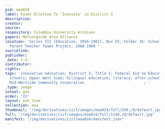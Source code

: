 ```yaml
---
pid: maa024
label: Funds Allotted To 'Innovate' in District 5
description:
creator:
source:
respository: Columbia University Archives
papers: Morningside Area Alliance
location: 'Series III (Education, 1954-1982), Box 55, Folder 16: School District 5:
  Parent Teacher Teams Project, 1968-1969 '
sourcelink:
publisher:
_date: n.d.
contributor:
rights:
tags: 'innovative education; District 5; Title I; Federal Aid-to-Education Act; public
  schools; Upper West Side; bilingual education; literacy; after-school; Howard, Virginia;
  Mid-Westside Community Corporation                           ; '
_type: image
school: gen
order: '23'
layout: exh_item
collection: maa
thumbnail: "/img/derivatives/iiif/images/maa024/full/250,/0/default.jpg"
full: "/img/derivatives/iiif/images/maa024/full/1140,/0/default.jpg"
manifest: "/img/derivatives/iiif/maa024/manifest.json"
---
```

